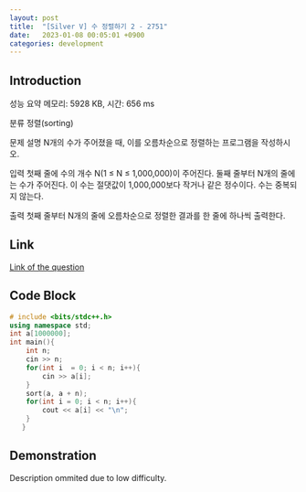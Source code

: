 ```yaml
---
layout: post
title:  "[Silver V] 수 정렬하기 2 - 2751"
date:   2023-01-08 00:05:01 +0900
categories: development
---
```


## Introduction

성능 요약
메모리: 5928 KB, 시간: 656 ms

분류
정렬(sorting)

문제 설명
N개의 수가 주어졌을 때, 이를 오름차순으로 정렬하는 프로그램을 작성하시오.

입력
첫째 줄에 수의 개수 N(1 ≤ N ≤ 1,000,000)이 주어진다. 둘째 줄부터 N개의 줄에는 수가 주어진다. 이 수는 절댓값이 1,000,000보다 작거나 같은 정수이다. 수는 중복되지 않는다.

출력
첫째 줄부터 N개의 줄에 오름차순으로 정렬한 결과를 한 줄에 하나씩 출력한다.

## Link

[Link of the question](https://www.acmicpc.net/problem/2751)

## Code Block

```c++
# include <bits/stdc++.h>
using namespace std;
int a[1000000];
int main(){
    int n;
    cin >> n;
    for(int i  = 0; i < n; i++){
        cin >> a[i];
    }
    sort(a, a + n);
    for(int i = 0; i < n; i++){
        cout << a[i] << "\n";
    }
   }
```

## Demonstration

Description ommited due to low difficulty.
